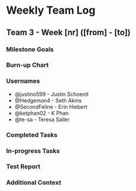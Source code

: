 # Weekly Team Log

## Team 3 - Week [nr] ([from] - [to])

### Milestone Goals

### Burn-up Chart

### Usernames

-   @justino599 - Justin Schoenit
-   @Hedgemon4 - Seth Akins
-   @SecondFeline - Erin Hiebert
-   @ketphan02 - K Phan
-   @te-sa - Teresa Saller

### Completed Tasks

### In-progress Tasks

### Test Report

### Additional Context
